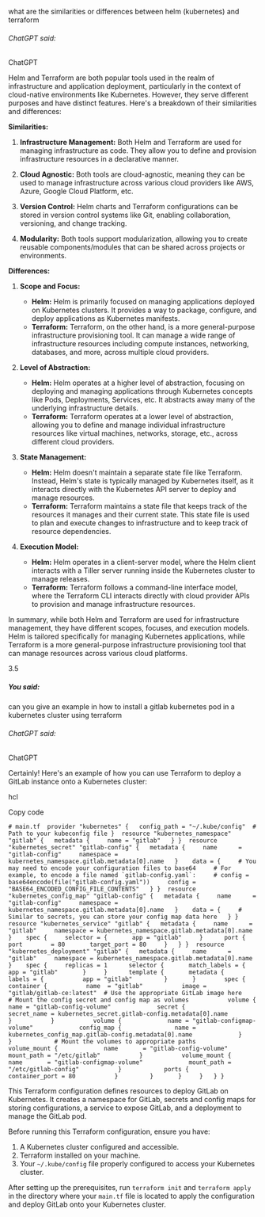 what are the similarities or differences between helm (kubernetes) and terraform

###### ChatGPT said:

ChatGPT

Helm and Terraform are both popular tools used in the realm of infrastructure and application deployment, particularly in the context of cloud-native environments like Kubernetes. However, they serve different purposes and have distinct features. Here's a breakdown of their similarities and differences:

**Similarities:**

1. **Infrastructure Management:** Both Helm and Terraform are used for managing infrastructure as code. They allow you to define and provision infrastructure resources in a declarative manner.
    
2. **Cloud Agnostic:** Both tools are cloud-agnostic, meaning they can be used to manage infrastructure across various cloud providers like AWS, Azure, Google Cloud Platform, etc.
    
3. **Version Control:** Helm charts and Terraform configurations can be stored in version control systems like Git, enabling collaboration, versioning, and change tracking.
    
4. **Modularity:** Both tools support modularization, allowing you to create reusable components/modules that can be shared across projects or environments.
    

**Differences:**

1. **Scope and Focus:**
    
    - **Helm:** Helm is primarily focused on managing applications deployed on Kubernetes clusters. It provides a way to package, configure, and deploy applications as Kubernetes manifests.
    - **Terraform:** Terraform, on the other hand, is a more general-purpose infrastructure provisioning tool. It can manage a wide range of infrastructure resources including compute instances, networking, databases, and more, across multiple cloud providers.
2. **Level of Abstraction:**
    
    - **Helm:** Helm operates at a higher level of abstraction, focusing on deploying and managing applications through Kubernetes concepts like Pods, Deployments, Services, etc. It abstracts away many of the underlying infrastructure details.
    - **Terraform:** Terraform operates at a lower level of abstraction, allowing you to define and manage individual infrastructure resources like virtual machines, networks, storage, etc., across different cloud providers.
3. **State Management:**
    
    - **Helm:** Helm doesn't maintain a separate state file like Terraform. Instead, Helm's state is typically managed by Kubernetes itself, as it interacts directly with the Kubernetes API server to deploy and manage resources.
    - **Terraform:** Terraform maintains a state file that keeps track of the resources it manages and their current state. This state file is used to plan and execute changes to infrastructure and to keep track of resource dependencies.
4. **Execution Model:**
    
    - **Helm:** Helm operates in a client-server model, where the Helm client interacts with a Tiller server running inside the Kubernetes cluster to manage releases.
    - **Terraform:** Terraform follows a command-line interface model, where the Terraform CLI interacts directly with cloud provider APIs to provision and manage infrastructure resources.

In summary, while both Helm and Terraform are used for infrastructure management, they have different scopes, focuses, and execution models. Helm is tailored specifically for managing Kubernetes applications, while Terraform is a more general-purpose infrastructure provisioning tool that can manage resources across various cloud platforms.

3.5

##### You said:

can you give an example in how to install a gitlab kubernetes pod in a kubernetes cluster using terraform

###### ChatGPT said:

ChatGPT

Certainly! Here's an example of how you can use Terraform to deploy a GitLab instance onto a Kubernetes cluster:

hcl

Copy code

``# main.tf  provider "kubernetes" {   config_path = "~/.kube/config"  # Path to your kubeconfig file }  resource "kubernetes_namespace" "gitlab" {   metadata {     name = "gitlab"   } }  resource "kubernetes_secret" "gitlab-config" {   metadata {     name      = "gitlab-config"     namespace = kubernetes_namespace.gitlab.metadata[0].name   }    data = {     # You may need to encode your configuration files to base64     # For example, to encode a file named `gitlab-config.yaml`:     # config = base64encode(file("gitlab-config.yaml"))     config = "BASE64_ENCODED_CONFIG_FILE_CONTENTS"   } }  resource "kubernetes_config_map" "gitlab-config" {   metadata {     name      = "gitlab-config"     namespace = kubernetes_namespace.gitlab.metadata[0].name   }    data = {     # Similar to secrets, you can store your config map data here   } }  resource "kubernetes_service" "gitlab" {   metadata {     name      = "gitlab"     namespace = kubernetes_namespace.gitlab.metadata[0].name   }    spec {     selector = {       app = "gitlab"     }      port {       port        = 80       target_port = 80     }   } }  resource "kubernetes_deployment" "gitlab" {   metadata {     name      = "gitlab"     namespace = kubernetes_namespace.gitlab.metadata[0].name   }    spec {     replicas = 1      selector {       match_labels = {         app = "gitlab"       }     }      template {       metadata {         labels = {           app = "gitlab"         }       }        spec {         container {           name  = "gitlab"           image = "gitlab/gitlab-ce:latest"  # Use the appropriate GitLab image here            # Mount the config secret and config map as volumes           volume {             name = "gitlab-config-volume"             secret {               secret_name = kubernetes_secret.gitlab-config.metadata[0].name             }           }           volume {             name = "gitlab-configmap-volume"             config_map {               name = kubernetes_config_map.gitlab-config.metadata[0].name             }           }            # Mount the volumes to appropriate paths           volume_mount {             name       = "gitlab-config-volume"             mount_path = "/etc/gitlab"           }           volume_mount {             name       = "gitlab-configmap-volume"             mount_path = "/etc/gitlab-config"           }            ports {             container_port = 80           }         }       }     }   } }``

This Terraform configuration defines resources to deploy GitLab on Kubernetes. It creates a namespace for GitLab, secrets and config maps for storing configurations, a service to expose GitLab, and a deployment to manage the GitLab pod.

Before running this Terraform configuration, ensure you have:

1. A Kubernetes cluster configured and accessible.
2. Terraform installed on your machine.
3. Your `~/.kube/config` file properly configured to access your Kubernetes cluster.

After setting up the prerequisites, run `terraform init` and `terraform apply` in the directory where your `main.tf` file is located to apply the configuration and deploy GitLab onto your Kubernetes cluster.